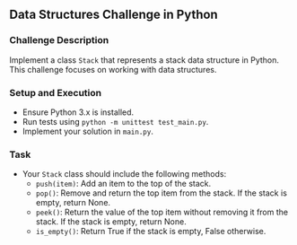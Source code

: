 ## Data Structures Challenge in Python

### Challenge Description
Implement a class `Stack` that represents a stack data structure in Python. This challenge focuses on working with data structures.

### Setup and Execution
- Ensure Python 3.x is installed.
- Run tests using `python -m unittest test_main.py`.
- Implement your solution in `main.py`.

### Task
- Your `Stack` class should include the following methods:
  - `push(item)`: Add an item to the top of the stack.
  - `pop()`: Remove and return the top item from the stack. If the stack is empty, return None.
  - `peek()`: Return the value of the top item without removing it from the stack. If the stack is empty, return None.
  - `is_empty()`: Return True if the stack is empty, False otherwise.
